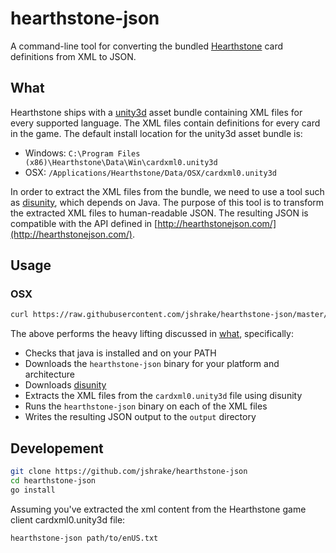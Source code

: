 # hearthstone-json

A command-line tool for converting the bundled [Hearthstone](http://us.battle.net/hearthstone/) card definitions from XML to JSON.

## What

Hearthstone ships with a [unity3d](https://unity3d.com/) asset bundle containing XML files for every supported language. The XML files contain definitions for every card in the game. The default install location for the unity3d asset bundle is:

- Windows: `C:\Program Files (x86)\Hearthstone\Data\Win\cardxml0.unity3d`
- OSX: `/Applications/Hearthstone/Data/OSX/cardxml0.unity3d`

In order to extract the XML files from the bundle, we need to use a tool such as [disunity](https://github.com/ata4/disunity), which depends on Java. The purpose of this tool is to transform the extracted XML files to human-readable JSON. The resulting JSON is compatible with the API defined in [http://hearthstonejson.com/](http://hearthstonejson.com/).

## Usage

### OSX
```bash
curl https://raw.githubusercontent.com/jshrake/hearthstone-json/master/osx.sh | sh
```

The above performs the heavy lifting discussed in [what](#what), specifically:

- Checks that java is installed and on your PATH
- Downloads the `hearthstone-json` binary for your platform and architecture
- Downloads [disunity](https://github.com/ata4/disunity)
- Extracts the XML files from the `cardxml0.unity3d` file using disunity
- Runs the `hearthstone-json` binary on each of the XML files
- Writes the resulting JSON output to the `output` directory


## Developement

```bash
git clone https://github.com/jshrake/hearthstone-json
cd hearthstone-json
go install
```

Assuming you've extracted the xml content from the Hearthstone game client cardxml0.unity3d file:

```bash
hearthstone-json path/to/enUS.txt
```
